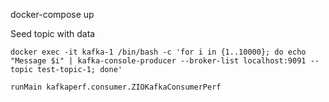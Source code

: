 docker-compose up

Seed topic with data
```
docker exec -it kafka-1 /bin/bash -c 'for i in {1..10000}; do echo "Message $i" | kafka-console-producer --broker-list localhost:9091 --topic test-topic-1; done'
```

`runMain kafkaperf.consumer.ZIOKafkaConsumerPerf`

